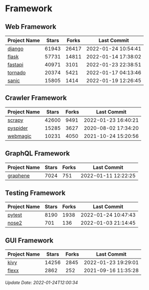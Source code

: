# Framework

## Web Framework
| Project Name | Stars | Forks | Last Commit |
| ------------ | ----- | ----- | ----------- |
| [django](https://github.com/django/django) | 61943 | 26417 | 2022-01-24 10:54:41 |
| [flask](https://github.com/pallets/flask) | 57731 | 14811 | 2022-01-14 17:38:02 |
| [fastapi](https://github.com/tiangolo/fastapi) | 40971 | 3101 | 2022-01-23 22:38:51 |
| [tornado](https://github.com/tornadoweb/tornado) | 20374 | 5421 | 2022-01-17 04:13:46 |
| [sanic](https://github.com/sanic-org/sanic) | 15805 | 1414 | 2022-01-19 12:26:45 |

## Crawler Framework
| Project Name | Stars | Forks | Last Commit |
| ------------ | ----- | ----- | ----------- |
| [scrapy](https://github.com/scrapy/scrapy) | 42600 | 9491 | 2022-01-23 16:40:21 |
| [pyspider](https://github.com/binux/pyspider) | 15285 | 3627 | 2020-08-02 17:34:20 |
| [webmagic](https://github.com/code4craft/webmagic) | 10231 | 4050 | 2021-10-24 15:20:56 |

## GraphQL Framework
| Project Name | Stars | Forks | Last Commit |
| ------------ | ----- | ----- | ----------- |
| [graphene](https://github.com/graphql-python/graphene) | 7024 | 751 | 2022-01-11 12:22:25 |

## Testing Framework
| Project Name | Stars | Forks | Last Commit |
| ------------ | ----- | ----- | ----------- |
| [pytest](https://github.com/pytest-dev/pytest) | 8190 | 1938 | 2022-01-24 10:47:43 |
| [nose2](https://github.com/nose-devs/nose2) | 701 | 136 | 2022-01-03 21:14:45 |

## GUI Framework
| Project Name | Stars | Forks | Last Commit |
| ------------ | ----- | ----- | ----------- |
| [kivy](https://github.com/kivy/kivy) | 14256 | 2845 | 2022-01-23 19:29:01 |
| [flexx](https://github.com/flexxui/flexx) | 2862 | 252 | 2021-09-16 11:35:28 |

*Update Date: 2022-01-24T12:00:34*